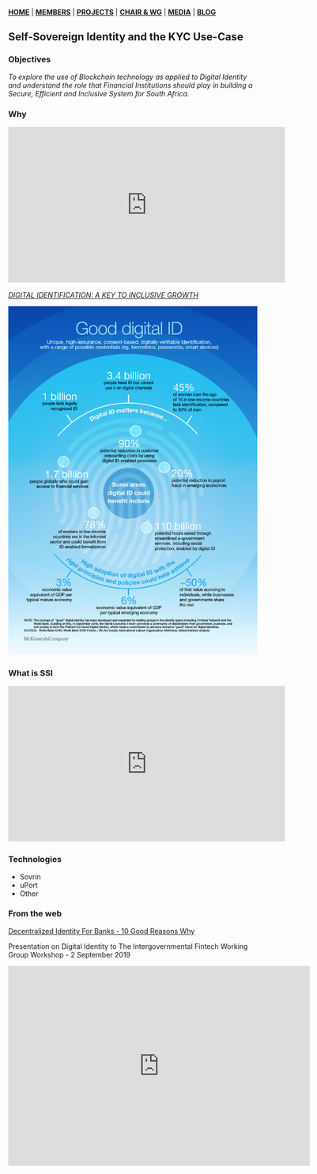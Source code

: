 [**HOME**](https://www.safbc.co.za) | [**MEMBERS**](/members/) | [**PROJECTS**](/projects/) | [**CHAIR & WG**](/committees/) | [**MEDIA**](/media/) | [**BLOG**](/blog/)

## Self-Sovereign Identity and the KYC Use-Case

### Objectives

_To explore the use of Blockchain technology as applied to Digital Identity and understand the role that Financial Institutions should play in building a Secure, Efficient and Inclusive System for South Africa._

### Why

<iframe width="560" height="315" src="https://www.youtube.com/embed/Bt9ZJppfSq4" frameborder="0" allow="accelerometer; autoplay; encrypted-media; gyroscope; picture-in-picture" allowfullscreen></iframe>

[_DIGITAL IDENTIFICATION: A KEY TO INCLUSIVE GROWTH_](https://www.mckinsey.com/featured-insights/innovation-and-growth/the-value-of-digital-id-for-the-global-economy-and-society)

![Benifits of Good Digital ID](/projects/kyc/files//McKinseyGoodID.png)

### What is SSI

<iframe width="560" height="315" src="https://www.youtube.com/embed/Ew-_F-OtDFI" frameborder="0" allow="accelerometer; autoplay; encrypted-media; gyroscope; picture-in-picture" allowfullscreen></iframe>

### Technologies

- Sovrin
- uPort
- Other

### From the web

[Decentralized Identity For Banks - 10 Good Reasons Why](</media/files/Decentralized-Identity-For-Banks.pdf>)

Presentation on Digital Identity to The Intergovernmental Fintech Working Group Workshop - 2 September 2019

<iframe src="https://bankservafrica0-my.sharepoint.com/personal/garyd_bankservafrica_com/_layouts/15/Doc.aspx?sourcedoc={99d22366-9cdf-462f-a41a-0bfc77f3dbaa}&amp;action=embedview&amp;wdAr=1.6" width="610px" height="405px" frameborder="0">This is an embedded <a target="_blank" href="https://office.com">Microsoft Office</a> presentation, powered by <a target="_blank" href="https://office.com/webapps">Office</a>.</iframe>

